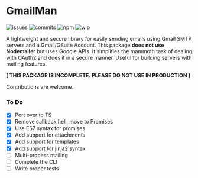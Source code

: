 # GmailMan

![issues](https://img.shields.io/github/issues/zrthxn/gmailman)
![commits](https://img.shields.io/github/last-commit/zrthxn/gmailman)
![npm](https://img.shields.io/npm/v/@zrthxn/gmailman)
![wip](https://img.shields.io/badge/dev-working-blue)

A lightweight and secure library for easily sending emails using Gmail SMTP servers and a Gmail/GSuite Account. 
This package **does not use Nodemailer** but uses Google APIs. It simplifies the mammoth task of dealing with OAuth2 
and does it in a secure manner. Useful for building servers with mailing features.

**[ THIS PACKAGE IS INCOMPLETE. PLEASE DO NOT USE IN PRODUCTION ]**

Contributions are welcome.

### To Do

- [x] Port over to TS
- [x] Remove callback hell, move to Promises
- [x] Use ES7 syntax for promises
- [x] Add support for attachments
- [x] Add support for templates
- [x] Add support for jinja2 syntax
- [ ] Multi-process mailing
- [ ] Complete the CLI
- [ ] Write proper tests
